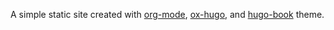 A simple static site created with [org-mode](https://orgmode.org/), [ox-hugo](https://ox-hugo.scripter.co/), and [hugo-book](https://github.com/alex-shpak/hugo-book) theme.
